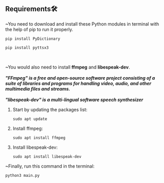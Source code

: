 <h2><b>Requirements🛠️</b></h2>

~You need to download and install these Python modules in terminal with the help of pip to run it properly.

```
pip install PyDictionary
```


```
pip install pyttsx3
```

<br>

~You would also need to install <b>ffmpeg</b> and <b>libespeak-dev</b>.<br><br>
<b>*"FFmpeg" is a free and open-source software project consisting of a suite of libraries and programs for handling video, audio, and other multimedia files and streams.</b>
<br>
<br>
<b>"libespeak-dev" is a multi-lingual software speech synthesizer</b>*
<ol>
<li>Start by updating the packages list:</li>

```
sudo apt update
```


<li>Install ffmpeg:</li>

```
sudo apt install ffmpeg
```

<li>Install libespeak-dev:</li>

```
sudo apt install libespeak-dev
```

</ol>

~Finally, run this command in the terminal:
```
python3 main.py
```

